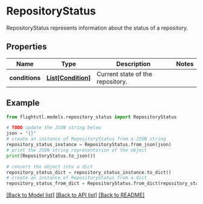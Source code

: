 # RepositoryStatus

RepositoryStatus represents information about the status of a repository.

## Properties

Name | Type | Description | Notes
------------ | ------------- | ------------- | -------------
**conditions** | [**List[Condition]**](Condition.md) | Current state of the repository. | 

## Example

```python
from flightctl.models.repository_status import RepositoryStatus

# TODO update the JSON string below
json = "{}"
# create an instance of RepositoryStatus from a JSON string
repository_status_instance = RepositoryStatus.from_json(json)
# print the JSON string representation of the object
print(RepositoryStatus.to_json())

# convert the object into a dict
repository_status_dict = repository_status_instance.to_dict()
# create an instance of RepositoryStatus from a dict
repository_status_from_dict = RepositoryStatus.from_dict(repository_status_dict)
```
[[Back to Model list]](../README.md#documentation-for-models) [[Back to API list]](../README.md#documentation-for-api-endpoints) [[Back to README]](../README.md)


